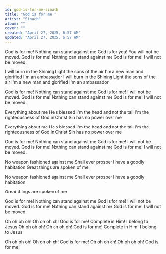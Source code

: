 ```yaml
---
id: god-is-for-me-sinach
title: "God is for me "
artist: "Sinach"
album: ""
cover: ""
created: "April 27, 2025, 6:57 AM"
updated: "April 27, 2025, 6:57 AM"
---
```



  God is for me! Nothing can stand against me
  God is for you! You will not be moved.
  God is for me! Nothing can stand against me
  God is for me! I will not be moved.
  
  
  I will burn in the Shining Light the sons of the air
  I&#39;m a new man and glorified
  I&#39;m an ambassador
  I will burn in the Shining Light the sons of the air
  I&#39;m a new man and glorified
  I&#39;m an ambassador
  
  
  God is for me! Nothing can stand against me
  God is for me! I will not be moved.
  God is for me! Nothing can stand against me
  God is for me! I will not be moved.
  
  
  Everything about me He&#39;s blessed
  I&#39;m the head and not the tail
  I&#39;m the righteousness of God in Christ
  Sin has no power over me
  
  
  Everything about me He&#39;s blessed
  I&#39;m the head and not the tail
  I&#39;m the righteousness of God in Christ
  Sin has no power over me
  
  
  God is for me! Nothing can stand against me
  God is for me! I will not be moved.
  God is for me! Nothing can stand against me
  God is for me! I will not be moved.
  
  
  No weapon fashioned against me
  Shall ever prosper
  I have a goodly habitation
  Great things are spoken of me
  
  
  No weapon fashioned against me
  Shall ever prosper
  I have a goodly habitation
  
  
  Great things are spoken of me
  
  
  God is for me! Nothing can stand against me
  God is for me! I will not be moved.
  God is for me! Nothing can stand against me
  God is for me! I will not be moved.
  
  
  Oh oh oh oh! Oh oh oh oh! God is for me!
  Complete in Him! I belong to Jesus
  Oh oh oh oh! Oh oh oh oh! God is for me!
  Complete in Him! I belong to Jesus
  
  
  Oh oh oh oh! Oh oh oh oh! God is for me!
  Oh oh oh oh! Oh oh oh oh! God is for me!  